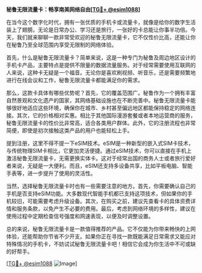 **秘鲁无限流量卡：畅享南美网络自由[[TG💪+ @esim1088](https://t.me/s/esim1088)]**

在当今这个数字化时代，拥有一张优质的手机卡或流量卡，就像是给你的数字生活装上了翅膀。无论是日常办公、学习还是旅行，一张好的卡总能让你事半功倍。今天，我们就来聊聊一款非常受欢迎的秘鲁无限流量卡，它不仅性价比高，还能让你在秘鲁乃至全球范围内享受无限制的网络体验。

首先，什么是秘鲁无限流量卡？简单来说，这是一种专门为秘鲁及周边地区设计的手机卡产品，主要特点是提供不限量的数据流量服务。对于经常需要使用互联网的人来说，这种卡无疑是一个福音。无论你是喜欢刷视频、听音乐，还是需要频繁地进行在线会议和工作，秘鲁无限流量卡都能满足你的需求。

那么，这款卡具体有哪些优势呢？首先，它的覆盖范围广。秘鲁作为一个拥有丰富自然景观和文化遗产的国家，其网络基础设施也在不断完善中。秘鲁无限流量卡能够很好地适应这些环境，确保你在城市、乡村甚至偏远地区都能保持稳定的网络连接。其次，它的价格相对实惠。相比于其他国际漫游套餐或者本地运营商的服务，秘鲁无限流量卡的性价比非常高，适合各类用户群体。此外，它的注册流程也非常简便，即使是初次接触这类产品的用户也能轻松上手。

提到注册，这里不得不提一下eSIM技术。eSIM是一种新型的嵌入式SIM卡技术，与传统物理SIM卡相比，它更加灵活便捷。通过eSIM技术，你可以直接在手机上激活秘鲁无限流量卡，无需更换实体卡。这对于经常出国的商务人士或者旅行爱好者来说，无疑是一大便利。而且，eSIM还支持多设备共享，比如平板电脑、智能手表等，进一步提升了使用的灵活性。

当然，选择秘鲁无限流量卡时也有一些需要注意的地方。首先，你需要确认自己的手机是否支持eSIM功能。大多数现代智能手机都已支持这项技术，但如果你的手机较旧，可能需要考虑升级设备。其次，在购买之前，建议先查看卡的具体资费详情和服务条款，以免产生不必要的费用。最后，考虑到网络环境的多样性，建议在使用过程中定期检查信号强度和网速表现，以便及时调整设置。

总的来说，秘鲁无限流量卡是一款值得推荐的产品。它不仅能为你带来畅快的上网体验，还能帮助你节省不少开支。如果你正在寻找一款既能满足日常需求又能应对特殊情况的手机卡，不妨试试秘鲁无限流量卡吧！相信它会成为你生活中不可或缺的好帮手。

[[TG💪+ @esim1088](https://t.me/s/esim1088) ![Image](https://i.postimg.cc/4NQfJmqS/Snipaste-2025-05-13-00-14-12.png)]